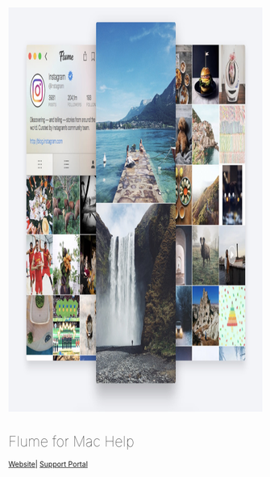 <img src="/assets/flume-screenshot.jpg" width= "1033" height="800" />

<div class="center"><h1 style="font-weight: 110;">Flume for Mac Help</h2></div>

<div class="center"><a href="https://flumeapp.com/">Website</a>| <a href="https://flumeapp.com/support/">Support Portal</a></div>


